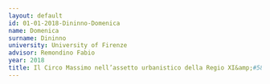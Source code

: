 ```yaml
---
layout: default 
id: 01-01-2018-Dininno-Domenica
name: Domenica
surname: Dininno
university: University of Firenze
advisor: Remondino Fabio
year: 2018
title: Il Circo Massimo nell’assetto urbanistico della Regio XI&amp;#58; ricostruzione diacronica e analisi topografica con l’applicazione delle tecnologie ICT
---
```

